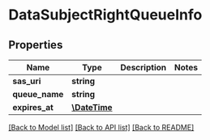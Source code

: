 # DataSubjectRightQueueInfo

## Properties
Name | Type | Description | Notes
------------ | ------------- | ------------- | -------------
**sas_uri** | **string** |  | 
**queue_name** | **string** |  | 
**expires_at** | [**\DateTime**](\DateTime.md) |  | 

[[Back to Model list]](../README.md#documentation-for-models) [[Back to API list]](../README.md#documentation-for-api-endpoints) [[Back to README]](../README.md)


